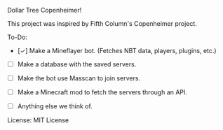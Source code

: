 Dollar Tree Copenheimer! 

This project was inspired by Fifth Column's Copenheimer project. 

To-Do:
- [✓] Make a Mineflayer bot. (Fetches NBT data, players, plugins, etc.)
- [ ] Make a database with the saved servers.
- [ ] Make the bot use Masscan to join servers.
- [ ] Make a Minecraft mod to fetch the servers through an API.
- [ ] Anything else we think of.


License:
MIT License
